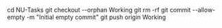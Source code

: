 cd NU-Tasks
git checkout --orphan Working
git rm -rf
git commit --allow-empty -m "Initial empty commit"
git push origin Working